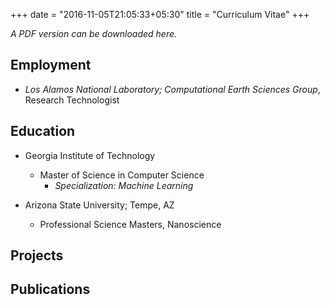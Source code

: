 +++
date = "2016-11-05T21:05:33+05:30"
title = "Curriculum Vitae"
+++

*A PDF version can be downloaded here.*

## Employment

- *Los Alamos National Laboratory; Computational Earth Sciences Group*, Research Technologist

## Education

- Georgia Institute of Technology
  - Master of Science in Computer Science
    - *Specialization: Machine Learning*

- Arizona State University; Tempe, AZ
  - Professional Science Masters, Nanoscience

## Projects

## Publications
